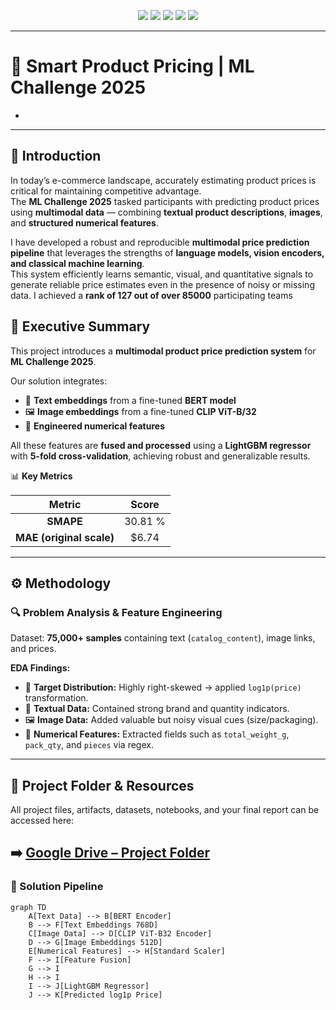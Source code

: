 <!-- -------------------------------------------------- -->
<!-- 🎯 SMART PRODUCT PRICING | ML CHALLENGE 2025 -->
<!-- -------------------------------------------------- -->

<p align="center">
  <img src="https://img.shields.io/badge/Challenge-ML_Challenge_2025-blue?style=for-the-badge"/>
  <img src="https://img.shields.io/badge/Model-LightGBM-success?style=for-the-badge"/>
  <img src="https://img.shields.io/badge/Language-Python-yellow?style=for-the-badge"/>
  <img src="https://img.shields.io/badge/Framework-HuggingFace-orange?style=for-the-badge"/>
  <img src="https://img.shields.io/badge/Encoders-BERT_&_CLIP-green?style=for-the-badge"/>
</p>

---

# 🚀 Smart Product Pricing | ML Challenge 2025
*

---

## 🌟 Introduction

In today’s e-commerce landscape, accurately estimating product prices is critical for maintaining competitive advantage.  
The **ML Challenge 2025** tasked participants with predicting product prices using **multimodal data** — combining **textual product descriptions**, **images**, and **structured numerical features**.


I have developed a robust and reproducible **multimodal price prediction pipeline** that leverages the strengths of **language models, vision encoders, and classical machine learning**.  
This system efficiently learns semantic, visual, and quantitative signals to generate reliable price estimates even in the presence of noisy or missing data.
I achieved a **rank of 127 out of over 85000** participating teams

## 🧾 Executive Summary

This project introduces a **multimodal product price prediction system** for **ML Challenge 2025**.

Our solution integrates:
- 📝 **Text embeddings** from a fine-tuned **BERT model**
- 🖼️ **Image embeddings** from a fine-tuned **CLIP ViT-B/32**
- 🔢 **Engineered numerical features**

All these features are **fused and processed** using a **LightGBM regressor** with **5-fold cross-validation**, achieving robust and generalizable results.

📊 **Key Metrics**

| Metric | Score |
|:-------:|:------:|
| **SMAPE** | 30.81 % |
| **MAE (original scale)** | $6.74 |

---

## ⚙️ Methodology

### 🔍 Problem Analysis & Feature Engineering

Dataset: **75,000+ samples** containing text (`catalog_content`), image links, and prices.

**EDA Findings:**
- 🎯 **Target Distribution:** Highly right-skewed → applied `log1p(price)` transformation.  
- 🧠 **Textual Data:** Contained strong brand and quantity indicators.  
- 🖼️ **Image Data:** Added valuable but noisy visual cues (size/packaging).  
- 🔢 **Numerical Features:** Extracted fields such as `total_weight_g`, `pack_qty`, and `pieces` via regex.

---
## 📂 Project Folder & Resources

All project files, artifacts, datasets, notebooks, and your final report can be accessed here:

➡️ [Google Drive – Project Folder](https://drive.google.com/drive/folders/12GJn8kYkXjhpf4YHP2AqRR1LMREOqhOy?usp=sharing)
---

### 🧠 Solution Pipeline

```mermaid
graph TD
    A[Text Data] --> B[BERT Encoder]
    B --> F[Text Embeddings 768D]
    C[Image Data] --> D[CLIP ViT-B32 Encoder]
    D --> G[Image Embeddings 512D]
    E[Numerical Features] --> H[Standard Scaler]
    F --> I[Feature Fusion]
    G --> I
    H --> I
    I --> J[LightGBM Regressor]
    J --> K[Predicted log1p Price]
